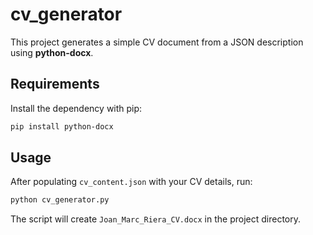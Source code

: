 # cv_generator

This project generates a simple CV document from a JSON description using **python-docx**.

## Requirements

Install the dependency with pip:

```bash
pip install python-docx
```

## Usage

After populating `cv_content.json` with your CV details, run:

```bash
python cv_generator.py
```

The script will create `Joan_Marc_Riera_CV.docx` in the project directory.
